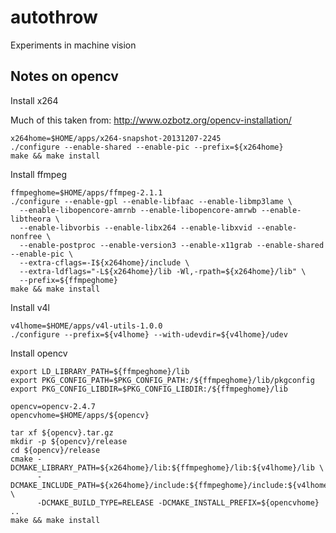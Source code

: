 autothrow
=========

Experiments in machine vision

Notes on opencv
---------------
Install x264

Much of this taken from: http://www.ozbotz.org/opencv-installation/

    x264home=$HOME/apps/x264-snapshot-20131207-2245
    ./configure --enable-shared --enable-pic --prefix=${x264home}
    make && make install

Install ffmpeg

    ffmpeghome=$HOME/apps/ffmpeg-2.1.1
    ./configure --enable-gpl --enable-libfaac --enable-libmp3lame \
      --enable-libopencore-amrnb --enable-libopencore-amrwb --enable-libtheora \
      --enable-libvorbis --enable-libx264 --enable-libxvid --enable-nonfree \
      --enable-postproc --enable-version3 --enable-x11grab --enable-shared --enable-pic \
      --extra-cflags=-I${x264home}/include \
      --extra-ldflags="-L${x264home}/lib -Wl,-rpath=${x264home}/lib" \
      --prefix=${ffmpeghome}
    make && make install

Install v4l

    v4lhome=$HOME/apps/v4l-utils-1.0.0
    ./configure --prefix=${v4lhome} --with-udevdir=${v4lhome}/udev

Install opencv

    export LD_LIBRARY_PATH=${ffmpeghome}/lib
    export PKG_CONFIG_PATH=$PKG_CONFIG_PATH:/${ffmpeghome}/lib/pkgconfig
    export PKG_CONFIG_LIBDIR=$PKG_CONFIG_LIBDIR:/${ffmpeghome}/lib

    opencv=opencv-2.4.7
    opencvhome=$HOME/apps/${opencv}

    tar xf ${opencv}.tar.gz
    mkdir -p ${opencv}/release
    cd ${opencv}/release
    cmake -DCMAKE_LIBRARY_PATH=${x264home}/lib:${ffmpeghome}/lib:${v4lhome}/lib \
          -DCMAKE_INCLUDE_PATH=${x264home}/include:${ffmpeghome}/include:${v4lhome}/include \
          -DCMAKE_BUILD_TYPE=RELEASE -DCMAKE_INSTALL_PREFIX=${opencvhome} ..
    make && make install

